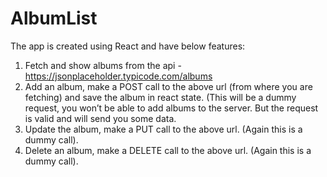 # AlbumList

The app is created using React and have below features:

1. Fetch and show albums from the api - https://jsonplaceholder.typicode.com/albums
2. Add an album, make a POST call to the above url (from where you are fetching) and save the album in react state. (This will be a dummy request, you won’t be able to add albums to the server. But the request is valid and will send you some data.
3. Update the album, make a PUT call to the above url. (Again this is a dummy call).
4. Delete an album, make a DELETE call to the above url. (Again this is a dummy call).

 

